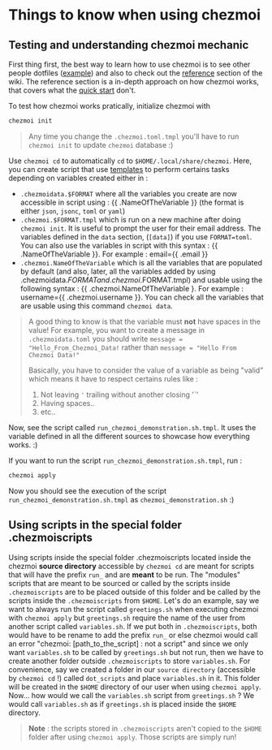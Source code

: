 # Things to know when using chezmoi 

## Testing and understanding chezmoi mechanic

First thing first, the best way to learn how to use chezmoi is to see other people dotfiles ([example](https://github.com/shunk031/dotfiles)) and also to check out the [reference](https://www.chezmoi.io/reference/) section of the wiki. The reference section is a in-depth approach on how chezmoi works, that covers what the [quick start](https://www.chezmoi.io/quick-start/) don't.  

To test how chezmoi works pratically, initialize chezmoi with 

```bash
chezmoi init
```
> Any time you change the `.chezmoi.toml.tmpl` you'll have to run `chezmoi init` to update `chezmoi` database :)

Use `chezmoi cd` to automatically `cd` to `$HOME/.local/share/chezmoi`. 
Here, you can create script that use [templates](https://www.chezmoi.io/user-guide/templating/) to perform certains tasks depending on variables created either in :
- `.chezmoidata.$FORMAT` where all the variables you create are now accessible in script using : {{ .NameOfTheVariable }} (the format is either `json`, `jsonc`, `toml` or `yaml`)
- `.chezmoi.$FORMAT.tmpl` which is run on a new machine after doing `chezmoi init`. It is useful to prompt the user for their email address. The variables defined in the `data` section, (`[data]`) if you use `FORMAT=toml`. You can also use the variables in script with this syntax : {{ .NameOfTheVariable }}. For example : email={{ .email }}
- `.chezmoi.NameOfTheVariable` which is all the variables that are populated by default (and also, later, all the variables added by using .chezmoidata.$FORMAT and .chezmoi.$FORMAT.tmpl) and usable using the following syntax : {{ .chezmoi.NameOfTheVariable }. For example : username={{ .chezmoi.username }}. You can check all the variables that are usable using this command `chezmoi data`.

> A good thing to know is that the variable must **not** have spaces in the value! For example, you want to create a message in `.chezmoidata.toml` you should write `message = "Hello_From_Chezmoi_Data!` rather than `message = "Hello From Chezmoi Data!"` 
>
> Basically, you have to consider the value of a variable as being "valid" which means it have to respect certains rules like :
> 1. Not leaving `'` trailing without another closing '`'
> 2. Having spaces..
> 3. etc..

Now, see the script called `run_chezmoi_demonstration.sh.tmpl`. It uses the variable defined in all the different sources to showcase how everything works. :)

If you want to run the script `run_chezmoi_demonstration.sh.tmpl`, run :
```bash
chezmoi apply
```

Now you should see the execution of the script `run_chezmoi_demonstration.sh.tmpl` as `chezmoi_demonstration.sh` :)

## Using scripts in the special folder .chezmoiscripts 

Using scripts inside the special folder .chezmoiscripts located inside the chezmoi **source directory** accessible by `chezmoi cd` are meant for scripts that will have the prefix `run_` and are **meant** to be run. The "modules" scripts that are meant to be sourced or called by the scripts inside `.chezmoiscripts` are to be placed outside of this folder and be called by the scripts inside the `.chezmoiscripts` from `$HOME`.
Let's do an example, say we want to always run the script called `greetings.sh` when executing chezmoi with `chezmoi apply` but `greetings.sh` require the name of the user from another script called `variables.sh`. If we put both in `.chezmoiscripts`, both would have to be rename to add the prefix `run_` or else chezmoi would call an error "chezmoi: [path_to_the_script] : not a script" and since we only want `variables.sh` to be called by `greetings.sh` but not run, then we have to create another folder outside `.chezmoiscripts` to store `variables.sh`. For convenience, say we created a folder in our `source directory` (accessible by `chezmoi cd` !) called `dot_scripts` and place `variables.sh` in it. This folder will be created in the `$HOME` directory of our user when using `chezmoi apply`. Now... how would we call the `variables.sh` script from `greetings.sh` ? We would call `variables.sh` as if `greetings.sh` is placed inside the `$HOME` directory. 
> **Note** : the scripts stored in `.chezmoiscripts` aren't copied to the `$HOME` folder after using `chezmoi apply`. Those scripts are simply run!
